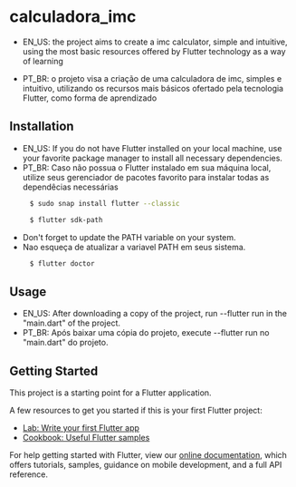 # calculadora_imc

* EN_US: 
the project aims to create a imc calculator, simple and intuitive, using the most basic resources offered by Flutter technology as a way of learning

* PT_BR: 
o projeto visa a criação de uma calculadora de imc, simples e intuitivo, utilizando os recursos mais básicos ofertado pela tecnologia Flutter, como forma de aprendizado


## Installation

* EN_US: 
If you do not have Flutter installed on your local machine, use your favorite package manager to install all necessary dependencies.
* PT_BR: Caso não possua o Flutter instalado em sua máquina local, utilize seus gerenciador de pacotes favorito para instalar todas as dependêcias necessárias

```bash
     $ sudo snap install flutter --classic
```

```bash
     $ flutter sdk-path
```
 * Don't forget to update the PATH variable on your system.
 * Nao esqueça de atualizar a variavel PATH em seus sistema.

```bash
     $ flutter doctor
```
## Usage

* EN_US: After downloading a copy of the project, run --flutter run in the "main.dart" of the project.
* PT_BR: Após baixar uma cópia do projeto, execute  --flutter run no "main.dart" do projeto.

## Getting Started

This project is a starting point for a Flutter application.

A few resources to get you started if this is your first Flutter project:

- [Lab: Write your first Flutter app](https://flutter.dev/docs/get-started/codelab)
- [Cookbook: Useful Flutter samples](https://flutter.dev/docs/cookbook)

For help getting started with Flutter, view our
[online documentation](https://flutter.dev/docs), which offers tutorials,
samples, guidance on mobile development, and a full API reference.
